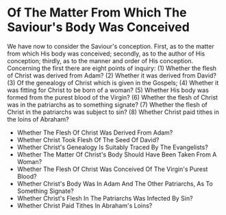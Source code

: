 # Of The Matter From Which The Saviour's Body Was Conceived

We have now to consider the Saviour's conception. First, as to the matter from which His body was conceived; secondly, as to the author of His conception; thirdly, as to the manner and order of His conception.  Concerning the first there are eight points of inquiry:
(1) Whether the flesh of Christ was derived from Adam?
(2) Whether it was derived from David?
(3) Of the genealogy of Christ which is given in the Gospels;
(4) Whether it was fitting for Christ to be born of a woman?
(5) Whether His body was formed from the purest blood of the Virgin?
(6) Whether the flesh of Christ was in the patriarchs as to something signate?
(7) Whether the flesh of Christ in the patriarchs was subject to sin?
(8) Whether Christ paid tithes in the loins of Abraham?

* Whether The Flesh Of Christ Was Derived From Adam?
* Whether Christ Took Flesh Of The Seed Of David?
* Whether Christ's Genealogy Is Suitably Traced By The Evangelists?
* Whether The Matter Of Christ's Body Should Have Been Taken From A Woman?
* Whether The Flesh Of Christ Was Conceived Of The Virgin's Purest Blood?
* Whether Christ's Body Was In Adam And The Other Patriarchs, As To Something Signate?
* Whether Christ's Flesh In The Patriarchs Was Infected By Sin?
* Whether Christ Paid Tithes In Abraham's Loins?
